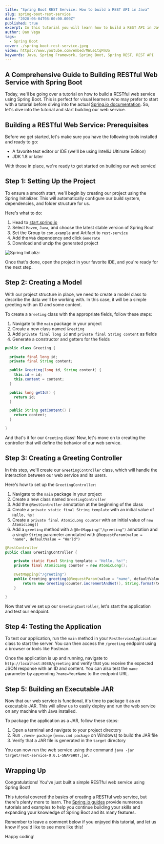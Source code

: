 ```yaml
---
title: "Spring Boot REST Service: How to build a REST API in Java"
slug: spring-boot-rest-service
date: "2020-06-04T08:00:00.000Z"
published: true
excerpt: In this tutorial you will learn how to build a REST API in Java using Spring Boot.
author: Dan Vega
tags:
  - Spring Boot
cover: ./spring-boot-rest-service.jpeg
video: https://www.youtube.com/embed/MWLe1tqPmUo
keywords: Java, Spring Framework, Spring Boot, Spring REST, REST API
---
```


## A Comprehensive Guide to Building RESTful Web Service with Spring Boot

Today, we'll be going over a tutorial on how to build a RESTful web service using Spring Boot. This is perfect for visual learners who may prefer to start with a tutorial before diving into the actual [Spring.io documentation](https://docs.spring.io/spring-boot/docs/current/reference/htmlsingle/). So, let's dive into the tutorial and start building our web service.

## Building a RESTful Web Service: Prerequisites

Before we get started, let's make sure you have the following tools installed and ready to go:

- A favorite text editor or IDE (we'll be using IntelliJ Ultimate Edition)
- JDK 1.8 or later

With those in place, we're ready to get started on building our web service!

## Step 1: Setting Up the Project

To ensure a smooth start, we'll begin by creating our project using the Spring Initializer. This will automatically configure our build system, dependencies, and folder structure for us.

Here's what to do:

1. Head to [start.spring.io](https://start.spring.io/)
2. Select `Maven`, `Java`, and choose the latest stable version of Spring Boot
3. Set the Group to `com.example` and Artifact to `rest-service`
4. Add the `Web` dependency and click `Generate`
5. Download and unzip the generated project

![Spring Initializr](/images/blog/2020/06/04/start-spring-io.png)

Once that's done, open the project in your favorite IDE, and you're ready for the next step.

## Step 2: Creating a Model

With our project structure in place, we need to create a model class to describe the data we'll be working with. In this case, it will be a simple greeting with an ID and some content.

To create a `Greeting` class with the appropriate fields, follow these steps:

1. Navigate to the `main` package in your project
2. Create a new class named `Greeting`
3. Add `private final long id` and `private final String content` as fields
4. Generate a constructor and getters for the fields

```java
public class Greeting {

  private final long id;
  private final String content;

  public Greeting(long id, String content) {
    this.id = id;
    this.content = content;
  }

  public long getId() {
    return id;
  }

  public String getContent() {
    return content;
  }

}
```

And that's it for our `Greeting` class! Now, let's move on to creating the controller that will define the behavior of our web service.

## Step 3: Creating a Greeting Controller

In this step, we'll create our `GreetingController` class, which will handle the interaction between our web service and its users.

Here's how to set up the `GreetingController`:

1. Navigate to the `main` package in your project
2. Create a new class named `GreetingController`
3. Add the `@RestController` annotation at the beginning of the class
4. Create a `private static final String template` with an initial value of `Hello, %s!`
5. Create a `private final AtomicLong counter` with an initial value of `new AtomicLong()`
6. Add a `greeting` method with a `@GetMapping("/greeting")` annotation and a single `String` parameter annotated with `@RequestParam(value = "name", defaultValue = "World")`

```java
@RestController
public class GreetingController {

    private static final String template = "Hello, %s!";
    private final AtomicLong counter = new AtomicLong();

    @GetMapping("/greeting")
    public Greeting greeting(@RequestParam(value = "name", defaultValue = "World") String name) {
        return new Greeting(counter.incrementAndGet(), String.format(template, name));
    }

}

```

Now that we've set up our `GreetingController`, let's start the application and test our endpoint.

## Step 4: Testing the Application

To test our application, run the `main` method in your `RestServiceApplication` class to start the server. You can then access the `/greeting` endpoint using a browser or tools like Postman.

Once the application is up and running, navigate to `http://localhost:8080/greeting` and verify that you receive the expected JSON response with an ID and content. You can also test the `name` parameter by appending `?name=YourName` to the endpoint URL.

## Step 5: Building an Executable JAR

Now that our web service is functional, it's time to package it as an executable JAR. This will allow us to easily deploy and run the web service on any machine with Java installed.

To package the application as a JAR, follow these steps:

1. Open a terminal and navigate to your project directory
2. Run `./mvnw package` (`mvnw.cmd package` on Windows) to build the JAR file
3. Verify that a JAR file is generated in the `target` directory

You can now run the web service using the command `java -jar target/rest-service-0.0.1-SNAPSHOT.jar`.

## Wrapping Up

Congratulations! You've just built a simple RESTful web service using Spring Boot!

This tutorial covered the basics of creating a RESTful web service, but there's plenty more to learn. The [Spring.io guides](https://spring.io/guides) provide numerous tutorials and examples to help you continue building your skills and expanding your knowledge of Spring Boot and its many features.

Remember to leave a comment below if you enjoyed this tutorial, and let us know if you'd like to see more like this!

Happy coding!

